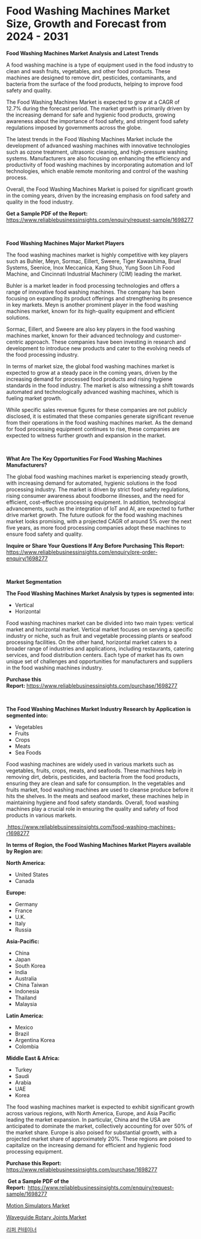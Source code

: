 <p><h1>Food Washing Machines Market Size, Growth and Forecast from 2024 - 2031</h1></p><p><strong>Food Washing Machines Market Analysis and Latest Trends</strong></p>
<p><p>A food washing machine is a type of equipment used in the food industry to clean and wash fruits, vegetables, and other food products. These machines are designed to remove dirt, pesticides, contaminants, and bacteria from the surface of the food products, helping to improve food safety and quality.</p><p>The Food Washing Machines Market is expected to grow at a CAGR of 12.7% during the forecast period. The market growth is primarily driven by the increasing demand for safe and hygienic food products, growing awareness about the importance of food safety, and stringent food safety regulations imposed by governments across the globe.</p><p>The latest trends in the Food Washing Machines Market include the development of advanced washing machines with innovative technologies such as ozone treatment, ultrasonic cleaning, and high-pressure washing systems. Manufacturers are also focusing on enhancing the efficiency and productivity of food washing machines by incorporating automation and IoT technologies, which enable remote monitoring and control of the washing process.</p><p>Overall, the Food Washing Machines Market is poised for significant growth in the coming years, driven by the increasing emphasis on food safety and quality in the food industry.</p></p>
<p><strong>Get a Sample PDF of the Report:&nbsp;</strong> <a href="https://www.reliablebusinessinsights.com/enquiry/request-sample/1698277">https://www.reliablebusinessinsights.com/enquiry/request-sample/1698277</a></p>
<p>&nbsp;</p>
<p><strong>Food Washing Machines Major Market Players</strong></p>
<p><p>The food washing machines market is highly competitive with key players such as Buhler, Meyn, Sormac, Eillert, Sweere, Tiger Kawashima, Bruel Systems, Seenice, Inox Meccanica, Kang Shuo, Yung Soon Lih Food Machine, and Cincinnati Industrial Machinery (CIM) leading the market.</p><p>Buhler is a market leader in food processing technologies and offers a range of innovative food washing machines. The company has been focusing on expanding its product offerings and strengthening its presence in key markets. Meyn is another prominent player in the food washing machines market, known for its high-quality equipment and efficient solutions.</p><p>Sormac, Eillert, and Sweere are also key players in the food washing machines market, known for their advanced technology and customer-centric approach. These companies have been investing in research and development to introduce new products and cater to the evolving needs of the food processing industry.</p><p>In terms of market size, the global food washing machines market is expected to grow at a steady pace in the coming years, driven by the increasing demand for processed food products and rising hygiene standards in the food industry. The market is also witnessing a shift towards automated and technologically advanced washing machines, which is fueling market growth.</p><p>While specific sales revenue figures for these companies are not publicly disclosed, it is estimated that these companies generate significant revenue from their operations in the food washing machines market. As the demand for food processing equipment continues to rise, these companies are expected to witness further growth and expansion in the market.</p></p>
<p>&nbsp;</p>
<p><strong>What Are The Key Opportunities For Food Washing Machines Manufacturers?</strong></p>
<p><p>The global food washing machines market is experiencing steady growth, with increasing demand for automated, hygienic solutions in the food processing industry. The market is driven by strict food safety regulations, rising consumer awareness about foodborne illnesses, and the need for efficient, cost-effective processing equipment. In addition, technological advancements, such as the integration of IoT and AI, are expected to further drive market growth. The future outlook for the food washing machines market looks promising, with a projected CAGR of around 5% over the next five years, as more food processing companies adopt these machines to ensure food safety and quality.</p></p>
<p><strong>Inquire or Share Your Questions If Any Before Purchasing This Report:</strong> <a href="https://www.reliablebusinessinsights.com/enquiry/pre-order-enquiry/1698277">https://www.reliablebusinessinsights.com/enquiry/pre-order-enquiry/1698277</a></p>
<p>&nbsp;</p>
<p><strong>Market Segmentation</strong></p>
<p><strong>The Food Washing Machines Market Analysis by types is segmented into:</strong></p>
<p><ul><li>Vertical</li><li>Horizontal</li></ul></p>
<p><p>Food washing machines market can be divided into two main types: vertical market and horizontal market. Vertical market focuses on serving a specific industry or niche, such as fruit and vegetable processing plants or seafood processing facilities. On the other hand, horizontal market caters to a broader range of industries and applications, including restaurants, catering services, and food distribution centers. Each type of market has its own unique set of challenges and opportunities for manufacturers and suppliers in the food washing machines industry.</p></p>
<p><strong>Purchase this Report:&nbsp;</strong><a href="https://www.reliablebusinessinsights.com/purchase/1698277">https://www.reliablebusinessinsights.com/purchase/1698277</a></p>
<p>&nbsp;</p>
<p><strong>The Food Washing Machines Market Industry Research by Application is segmented into:</strong></p>
<p><ul><li>Vegetables</li><li>Fruits</li><li>Crops</li><li>Meats</li><li>Sea Foods</li></ul></p>
<p><p>Food washing machines are widely used in various markets such as vegetables, fruits, crops, meats, and seafoods. These machines help in removing dirt, debris, pesticides, and bacteria from the food products, ensuring they are clean and safe for consumption. In the vegetables and fruits market, food washing machines are used to cleanse produce before it hits the shelves. In the meats and seafood market, these machines help in maintaining hygiene and food safety standards. Overall, food washing machines play a crucial role in ensuring the quality and safety of food products in various markets.</p></p>
<p><a href="https://www.reliablebusinessinsights.com/food-washing-machines-r1698277">&nbsp;https://www.reliablebusinessinsights.com/food-washing-machines-r1698277</a></p>
<p><strong>In terms of Region, the Food Washing Machines Market Players available by Region are:</strong></p>
<p>
    <p> <strong> North America: </strong>
        <ul>
            <li>United States</li>
            <li>Canada</li>
        </ul>
        </p> 
    <p> <strong> Europe: </strong>
        <ul>
            <li>Germany</li>
            <li>France</li>
            <li>U.K.</li>
            <li>Italy</li>
            <li>Russia</li>
        </ul>
        </p> 
    <p> <strong> Asia-Pacific: </strong>
        <ul>
            <li>China</li>
            <li>Japan</li>
            <li>South Korea</li>
            <li>India</li>
            <li>Australia</li>
            <li>China Taiwan</li>
            <li>Indonesia</li>
            <li>Thailand</li>
            <li>Malaysia</li>
        </ul>
        </p> 
    <p> <strong> Latin America: </strong>
        <ul>
            <li>Mexico</li>
            <li>Brazil</li>
            <li>Argentina Korea</li>
            <li>Colombia</li>
        </ul>
        </p> 
    <p> <strong> Middle East & Africa: </strong>
        <ul>
            <li>Turkey</li>
            <li>Saudi</li>
            <li>Arabia</li>
            <li>UAE</li>
            <li>Korea</li>
        </ul>
    </p>
    </p>
<p><p>The food washing machines market is expected to exhibit significant growth across various regions, with North America, Europe, and Asia Pacific leading the market expansion. In particular, China and the USA are anticipated to dominate the market, collectively accounting for over 50% of the market share. Europe is also poised for substantial growth, with a projected market share of approximately 20%. These regions are poised to capitalize on the increasing demand for efficient and hygienic food processing equipment.</p></p>
<p><strong>Purchase this Report: </strong><a href="https://www.reliablebusinessinsights.com/purchase/1698277">https://www.reliablebusinessinsights.com/purchase/1698277</a></p>
<p>&nbsp;<strong>Get a Sample PDF of the Report:&nbsp;&nbsp;</strong><a href="https://www.reliablebusinessinsights.com/enquiry/request-sample/1698277">https://www.reliablebusinessinsights.com/enquiry/request-sample/1698277</a></p>
<p><strong></strong></p>
<p><p><a href="https://github.com/ikahanika44/Market-Research-Report-List-1/blob/main/motion-simulators-market.md">Motion Simulators Market</a></p><p><a href="https://github.com/RickHolmes3/Market-Research-Report-List-5/blob/main/waveguide-rotary-joints-market.md">Waveguide Rotary Joints Market</a></p><p><a href="https://github.com/rcabello548/Market-Research-Report-List-2/blob/main/4050677168815.md">리퍼 컨테이너</a></p></p>